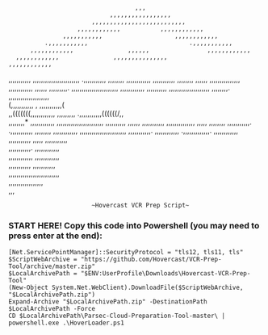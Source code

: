                                        ,,,                                      
                                ,,,,,,,,,,,,,,,,,                               
                           ,,,,,,,,,,,,,,,,,,,,,,,,,,                           
                       ,,,,,,,,,,,,           ,,,,,,,,,,,,                      
                   ,,,,,,,,,,,                    ,,,,,,,,,,,,                  
              .,,,,,,,,,,,                            .,,,,,,,,,,,              
          ,,,,,,,,,,,,               ,,,,,,                ,,,,,,,,,,,,         
      ,,,,,,,,,,,,               ,,,,,,,,,,,,,,,               ,,,,,,,,,,,,     
  ,,,,,,,,,,,                ,,,,,,,,,,,,,,,,,,,,,,,               .,,,,,,,,,,, 
 ,,,,,,,,               ,,,,,,,,,,,,         ,,,,,,,,,,,                ,,,,,,,,
,,,,,,              ,,,,,,,,,,,,,,,              ,,,,,,,,,,,,             ,,,,,,
 ,,,,,,,,,.     ,,,,,,,,,,,,,,,,,,,,,,,              ,,,,,,,,,,,,     ,,,,,,,,,,
   ,,,,,,,,,,,,,,,,,,,,      ,,,,,,,,.                    ,,,,,,,,,,,,,,,,,,,,  
       (,,,,,,,,,,,                            ,              ,,,,,,,,,,,(      
   ,,(((((((,,,,,,,,,,,,                   ,,,,,,,,,     .,,,,,,,,,,,((((((/,,  
 ,,,,,,,,*      ,,,,,,,,,,,,              ,,,,,,,,,,,,,,,,,,,,,,,     ,,,,,,,,,,
,,,,,,               ,,,,,,,,,,,              ,,,,,,,,,,,,,,               ,,,,,
 ,,,,,,,,                ,,,,,,,,,,,.       .,,,,,,,,,,,                ,,,,,,,,
  ,,,,,,,,,,,,               ,,,,,,,,,,,,,,,,,,,,,,,               ,,,,,,,,,,,. 
      ,,,,,,,,,,,,               .,,,,,,,,,,,,,.               ,,,,,,,,,,,,     
           ,,,,,,,,,,,                ,,,,,                ,,,,,,,,,,,          
               ,,,,,,,,,,,.                           ,,,,,,,,,,,,              
                   ,,,,,,,,,,,,                   ,,,,,,,,,,,,                  
                        ,,,,,,,,,,,           ,,,,,,,,,,,                       
                            ,,,,,,,,,,,,,,,,,,,,,,,,,                           
                                ,,,,,,,,,,,,,,,,,                               
                                       ,,,  

                           ~Hovercast VCR Prep Script~


### START HERE! Copy this code into Powershell (you may need to press enter at the end):
```
[Net.ServicePointManager]::SecurityProtocol = "tls12, tls11, tls" 
$ScriptWebArchive = "https://github.com/Hovercast/VCR-Prep-Tool/archive/master.zip"  
$LocalArchivePath = "$ENV:UserProfile\Downloads\Hovercast-VCR-Prep-Tool"  
(New-Object System.Net.WebClient).DownloadFile($ScriptWebArchive, "$LocalArchivePath.zip")  
Expand-Archive "$LocalArchivePath.zip" -DestinationPath $LocalArchivePath -Force  
CD $LocalArchivePath\Parsec-Cloud-Preparation-Tool-master\ | powershell.exe .\HoverLoader.ps1  
```
